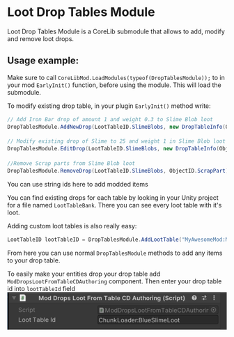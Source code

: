 ﻿# Loot Drop Tables Module
Loot Drop Tables Module is a CoreLib submodule that allows to add, modify and remove loot drops.

## Usage example:
Make sure to call `CoreLibMod.LoadModules(typeof(DropTablesModule));` to in your mod `EarlyInit()` function, before using the module. This will load the submodule.


To modify existing drop table, in your plugin `EarlyInit()` method write:
```cs
// Add Iron Bar drop of amount 1 and weight 0.3 to Slime Blob loot
DropTablesModule.AddNewDrop(LootTableID.SlimeBlobs, new DropTableInfo(ObjectID.IronBar, 1, 0.2f));

// Modify existing drop of Slime to 25 and weight 1 in Slime Blob loot
DropTablesModule.EditDrop(LootTableID.SlimeBlobs, new DropTableInfo(ObjectID.Slime, 25, 1));

//Remove Scrap parts from Slime Blob loot
DropTablesModule.RemoveDrop(LootTableID.SlimeBlobs, ObjectID.ScrapPart);
```
You can use string ids here to add modded items

You can find existing drops for each table by looking in your Unity project for a file named `LootTableBank`. There you can see every loot table with it's loot.

Adding custom loot tables is also really easy:
```cs
LootTableID lootTableID = DropTablesModule.AddLootTable("MyAwesomeMod:MyCustomLootTable");
```
From here you can use normal `DropTablesModule` methods to add any items to your drop table.

To easily make your entities drop your drop table add `ModDropsLootFromTableCDAuthoring` component. Then enter your drop table id into `lootTableId` field
![LootComponent in Unity Editor](./documentation/lootComponent.png)<br>
